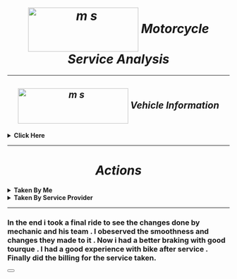 ***<h1 align="center" ><img align="center" src="https://user-images.githubusercontent.com/83487902/117855733-65606c80-b2a8-11eb-9e14-bb5ef0c8feee.gif" alt="m s" height="100" width="250" />    Motorcycle Service Analysis </h1>***

--------

***<h2 align="center"><img align="center" src="https://user-images.githubusercontent.com/83487902/117855129-ce93b000-b2a7-11eb-921a-6324de273a90.gif" alt="m s" height="80" width="250" /> Vehicle Information </h2>***
<details close="close"> 
  
  <summary><b>Click Here </b></summary>
  
| Model| [Royal Enfield Himalayan(2018)](https://www.royalenfield.com/in/en/motorcycles/himalayan/)|
 |------|------|
 | About Bike Visit Website | [Click Here](https://www.royalenfield.com/in/en/motorcycles/himalayan/)
| Service Station Location | [View On Google Maps](https://www.google.com/maps/place/Royal+Enfield+Showroom/@32.87569,75.11931,15z/data=!4m2!3m1!1s0x0:0xc5086bfa6e8e1a93?sa=X&ved=2ahUKEwjW5MfcksLwAhUj4zgGHYTiBsUQ_BIwEnoECBwQBQ) |
</details>

--------

***<h1 align="center">Actions  </h1>***
<details close="close"> 
  <summary><b>Taken By Me </b></summary> 
  
|Steps | Actions|
|------|------|
|Step 1 |Took my bike  to the Service Station.|
|Step 2 | Spoke to the Service Provider regarding Bike maintenance.|
|Step 3 | Told issues with the bike to Mechanic.|
|Step 4 | Gave bike to mechanic and moved to the waiting lounge..|
</details>


<details close="close"> 
  <summary><b>Taken By Service Provider</b></summary> 
  
|Steps | Actions|
|------|------|
|Step 1 |Mechanic took the bike to see the changes to be made by taking a short ride.|
|Step 2 | Mechanic told me the issue with the bike he observed.|
|Step 3 | Mechanic took the bike to the service area.|
|Step 4 | Mechanic and his co-workers started working on the bike .|

***<h1 > Things I Assured to be done</h1>***

|What?| Why?|
|------|------|
|<img align="center" src="https://user-images.githubusercontent.com/83487902/117863039-f4718280-b2b0-11eb-9e8e-6d6d6ca554c8.gif" alt="m s" height="100" width="100" />Oil and filter change|Your engine oil needs to be changed regularly to ensure engine longevity.|
|<img align="center" src="https://user-images.githubusercontent.com/83487902/117863278-3995b480-b2b1-11eb-8e8f-a339f9a41b94.jpg" alt="m s" height="100" width="100" />Air filter|Bikes are fitted with either a paper or foam type air filter element. Which gets dusty with time and need to be replaced. |
|<img align="center" src="https://user-images.githubusercontent.com/83487902/117863134-1408ab00-b2b1-11eb-9d93-3948f844795f.gif" alt="m s" height="100" width="100" />Spark Plugs|Over time, spark plugs will show signs of wear and the gap between their electrodes will go out of adjustment. So it is important to Clean the Spark Plugs with each Service.|
|<img align="center" src="https://user-images.githubusercontent.com/83487902/117864581-99d92600-b2b2-11eb-8aae-72e9e05d88dc.gif" alt="m s" height="100" width="100" />Drive chain adjustment|There should be a certain amount of slack in the drive chain to get full tourque , So it is always important to see chain adjustment.|
|<img align="center" src="https://user-images.githubusercontent.com/83487902/117862883-c8560180-b2b0-11eb-83ba-695a51579c42.jpg" alt="m s" height="100" width="100" />Oiling cables, levers and pivots|Because cables, stand and lever pivots are exposed to the elements, they must be lubed regularly to ensure smooth operation.|
|<img align="center" src="https://user-images.githubusercontent.com/83487902/117862813-b4120480-b2b0-11eb-9d60-92b405fbd995.gif" alt="m s" height="100" width="100" />Clutch adjustment|Correct adjustment of the clutch is important to ensure smooth gear changes and prevent clutch slip or drag so always insure the changes to made with clutching system.  |
|<img align="center" src="https://user-images.githubusercontent.com/83487902/117862779-aa889c80-b2b0-11eb-9dab-3fefcf478318.gif" alt="m s" height="100" width="100" />Engine idle speed (tick over speed)|Check that the engine idles at the correct speed when it is fully warmed up. There is usually an idle speed a be done with clutchadjuster knob at the side of the carburettors.|
|<img align="center" src="https://user-images.githubusercontent.com/83487902/117862722-9b095380-b2b0-11eb-94f1-0f8f2de48f06.jpg" alt="m s" height="100" width="100" />Brake pads|Your brake pad friction material will eventually wear down to a low level, at which point the pads must be renewed. |
|<img align="center" src="https://user-images.githubusercontent.com/83487902/117862687-8e84fb00-b2b0-11eb-9717-af7638fa6784.gif" alt="m s" height="100" width="100" />Washing |It Gives a bike fresh and new look.|
</details>

------


### In the end i took a  final ride to see the changes done by mechanic and his team . I obeserved the smoothness and changes they made to it . Now i had a better braking with good tourque . I had a good experience with bike after service .  Finally did the billing for the service taken.

<button id="BackToTopBtn" class="btn btn-light"><i class="fas fa-chevron-up"></i></button>
